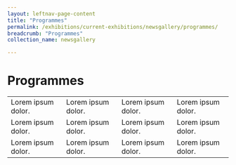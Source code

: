 ```yaml
---
layout: leftnav-page-content
title: "Programmes"
permalink: /exhibitions/current-exhibitions/newsgallery/programmes/
breadcrumb: "Programmes"
collection_name: newsgallery

---
```


# Programmes

<!--Add class name table-v for horizontal tables-->
<table class="table table-v">
    <tr>
        <td>Lorem ipsum dolor.</td>
        <td>Lorem ipsum dolor.</td>
        <td>Lorem ipsum dolor.</td>
        <td>Lorem ipsum dolor.</td>
    </tr>
    <tr>
        <td>Lorem ipsum dolor.</td>
        <td>Lorem ipsum dolor.</td>
        <td>Lorem ipsum dolor.</td>
        <td>Lorem ipsum dolor.</td>
    </tr>
    <tr>
        <td>Lorem ipsum dolor.</td>
        <td>Lorem ipsum dolor.</td>
        <td>Lorem ipsum dolor.</td>
        <td>Lorem ipsum dolor.</td>
    </tr>
</table>
